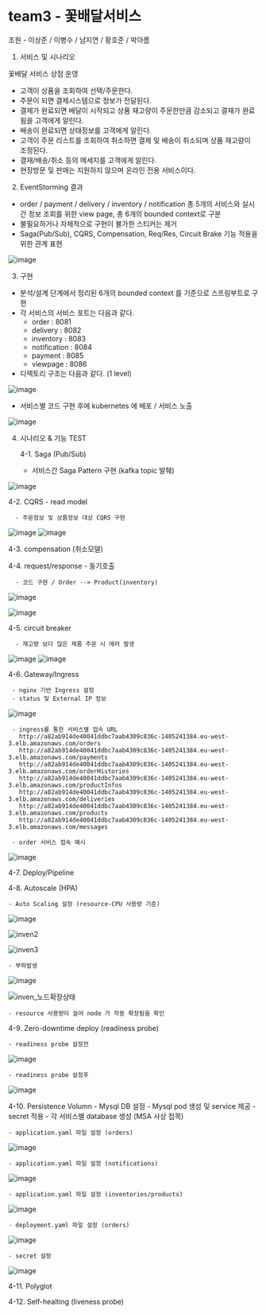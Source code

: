 # team3 - 꽃배달서비스

조원 - 이상준 / 이병수 / 남지연 / 황호준 / 박아름



1. 서비스 및 시나리오

 꽃배달 서비스 상점 운영 
 
 - 고객이 상품을 조회하여 선택/주문한다.
 - 주문이 되면 결제시스템으로 정보가 전달된다. 
 - 결제가 완료되면 배달이 시작되고 상품 재고량이 주문한만큼 감소되고 결재가 완료됨을 고객에게 알린다.
 - 배송이 완료되면 상태정보를 고객에게 알린다. 
 - 고객이 주문 리스트를 조회하여 취소하면 결제 및 배송이 취소되며 상품 재고량이 조정된다. 
 - 결재/배송/취소 등의 메세지를 고객에게 알린다. 
 - 현장방문 및 판매는 지원하지 않으며 온라인 전용 서비스이다. 


 
2. EventStorming 결과

 - order / payment / delivery / inventory / notification 총 5개의 서비스와 실시간 정보 조회를 위한 view page, 총 6개의 bounded context로 구분
 - 불필요하거나 자체적으로 구현이 불가한 스티커는 제거 
 - Saga(Pub/Sub), CQRS, Compensation, Req/Res, Circuit Brake 기능 적용을 위한 관계 표현

![image](https://user-images.githubusercontent.com/110503179/193733359-7f088b37-6928-43d3-a792-caed78c4ddce.png)




3. 구현

  - 분석/설계 단계에서 정리된 6개의 bounded context 를 기준으로 스프링부트로 구현
  - 각 서비스의 서비스 포트는 다음과 같다. 
    - order : 8081
    - delivery : 8082 
    - inventory : 8083
    - notification : 8084
    - payment : 8085
    - viewpage : 8086
  - 디렉토리 구조는 다음과 같다. (1 level)
  
  ![image](https://user-images.githubusercontent.com/110503179/193734762-1815a9bd-8c26-4421-95ce-9e586601f513.png)

- 서비스별 코드 구현 후에 kubernetes 에 배포 / 서비스 노출 

![image](https://user-images.githubusercontent.com/110503179/193735584-77f520fc-2282-441b-9a13-12f139c6312a.png)



4. 시나리오 & 기능 TEST 


   4-1. Saga (Pub/Sub)

      - 서비스간 Saga Pattern 구현 (kafka topic 발췌)


![image](https://user-images.githubusercontent.com/110503179/193747966-57723925-85f1-406d-b5db-030764fb01ef.png)

 
   4-2. CQRS - read model
   
      - 주문정보 및 상품정보 대상 CQRS 구현
   
![image](https://user-images.githubusercontent.com/110503179/193744102-1419cecd-37f1-42a2-ae12-0a0dbd52bba5.png)
![image](https://user-images.githubusercontent.com/110503179/193744505-3667082e-cfdf-47e7-abdf-70401e11e90a.png)
   
 
   4-3. compensation (취소모델)
 
   4-4. request/response - 동기호출 
   
      - 코드 구현 / Order --> Product(inventory) 

![image](https://user-images.githubusercontent.com/110503179/193743687-2da46cfd-7be2-4c5e-8f43-c8be24ba7f9c.png)

![image](https://user-images.githubusercontent.com/110503179/193743729-6e42e385-bf83-44cc-8fb7-3f327795ab92.png)

 
   4-5. circuit breaker 
   
      - 재고량 보다 많은 제품 주문 시 에러 발생 

![image](https://user-images.githubusercontent.com/110503179/193743296-246cd4b2-1692-4680-8da5-305b8d8fd206.png)
![image](https://user-images.githubusercontent.com/110503179/193743339-312b389a-4999-4058-a43c-bcc0a3412f22.png)

 
   4-6. Gateway/Ingress 
   
     - nginx 기반 Ingress 설정
     - status 및 External IP 정보

![image](https://user-images.githubusercontent.com/110503179/193736212-5cb09976-da5f-4580-a3e3-9b7cc1e04423.png)

 
     - ingress를 통한 서비스별 접속 URL
       http://a82ab914de40041ddbc7aab4309c836c-1405241384.eu-west-3.elb.amazonaws.com/orders
       http://a82ab914de40041ddbc7aab4309c836c-1405241384.eu-west-3.elb.amazonaws.com/payments
       http://a82ab914de40041ddbc7aab4309c836c-1405241384.eu-west-3.elb.amazonaws.com/orderHistories
       http://a82ab914de40041ddbc7aab4309c836c-1405241384.eu-west-3.elb.amazonaws.com/productInfos
       http://a82ab914de40041ddbc7aab4309c836c-1405241384.eu-west-3.elb.amazonaws.com/deliveries
       http://a82ab914de40041ddbc7aab4309c836c-1405241384.eu-west-3.elb.amazonaws.com/products
       http://a82ab914de40041ddbc7aab4309c836c-1405241384.eu-west-3.elb.amazonaws.com/messages
 
     - order 서비스 접속 예시
     
 ![image](https://user-images.githubusercontent.com/110503179/193743511-a1a0ef53-0546-46e3-85e5-247ed8974eac.png)

 
   4-7. Deploy/Pipeline
 
   4-8. Autoscale (HPA)
   
    - Auto Scaling 설정 (resource-CPU 사용량 기준)
  
 ![image](https://user-images.githubusercontent.com/110503179/193752328-875ba3cd-4759-40ca-877a-cc9d9b01cfa1.png)

 ![inven2](https://user-images.githubusercontent.com/110503179/193752035-705e84c1-e6a8-40a7-be5e-4ed54ac039ba.JPG)

![inven3](https://user-images.githubusercontent.com/110503179/193752046-ba66a267-6a82-4c7d-b7f6-31e917561042.JPG)


    - 부하발생
    
![image](https://user-images.githubusercontent.com/110503179/193752502-f44110a4-1c64-40e9-94f5-09d5ccd8954f.png)


![inven_노드확장상태](https://user-images.githubusercontent.com/110503179/193752054-6817f78f-9567-4924-a402-2b7c470be1d4.JPG)

    - resource 사용량이 늘어 node 가 작동 확장됨을 확인


4-9. Zero-downtime deploy (readiness probe)
   
    - readiness probe 설정전

![image](https://user-images.githubusercontent.com/110503179/193746797-e45129c9-6ba1-42b4-8208-d847f17ac9fb.png)

    - readiness probe 설정후
    
![image](https://user-images.githubusercontent.com/110503179/193746734-1e4bbb36-ae0e-4933-bbf5-920e1421eab9.png)
   
 
   4-10. Persistence Volumn
    - Mysql DB 설정
    - Mysql pod 생성 및 service 제공
    - secret 적용
    - 각 서비스별 database 생성 (MSA 사상 접목)
    
    - application.yaml 파일 설정 (orders)
    
![image](https://user-images.githubusercontent.com/110503179/193744895-fcf17d63-a1fe-4844-9d39-315c68895621.png)

    
    - application.yaml 파일 설정 (notifications)

![image](https://user-images.githubusercontent.com/110503179/193746378-cb3528bd-5fef-4bcb-ba99-f9d2fd7df78b.png)

    - application.yaml 파일 설정 (inventories/products)

![image](https://user-images.githubusercontent.com/110503179/193746475-27335e40-9815-4bfe-b45b-6f5241ea7970.png)

    
    - deployment.yaml 파일 설정 (orders)    
    
![image](https://user-images.githubusercontent.com/110503179/193744759-e39a3766-5ebd-4a1d-aee5-5b3b8cca9f66.png)
    
    - secret 설정    
    
![image](https://user-images.githubusercontent.com/110503179/193744963-d4753fb6-6858-40a5-8ee3-0ead22ef51b8.png)
    

   4-11. Polyglot
 
   4-12. Self-healting (liveness probe)
 
 








